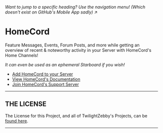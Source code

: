 *Want to jump to a specific heading? Use the navigation menu! (Which doesn't exist on GitHub's Mobile App sadly)* ↗

# HomeCord

Feature Messages, Events, Forum Posts, and more while getting an overview of recent & noteworthy activity in your Server with HomeCord's Home Channels!

*It can even be used as an ephemeral Starboard if you wish!*

- [Add HomeCord to your Server](https://discord.com/oauth2/authorize?client_id=1156152328290840606&permissions=537250896&scope=applications.commands+bot)
- [View HomeCord's Documentation](https://homecord.gitbook.io/docs)
- [Join HomeCord's Support Server](https://discord.gg/BdXQjkADgd)

---

## THE LICENSE
The License for this Project, and all of TwilightZebby's Projects, can be [found here](https://github.com/TwilightZebby/license/blob/main/license.md).

---
